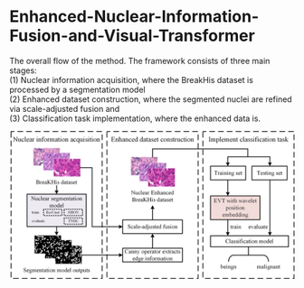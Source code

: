 # Enhanced-Nuclear-Information-Fusion-and-Visual-Transformer

 The overall flow of the method. The framework consists of three main stages:   
 (1) Nuclear information acquisition, where the BreakHis dataset is processed by a segmentation model   
 (2) Enhanced dataset construction, where the segmented nuclei are refined via scale-adjusted fusion and   
 (3) Classification task implementation, where the enhanced data is.
 
![alt text](<The overall flow.png>)